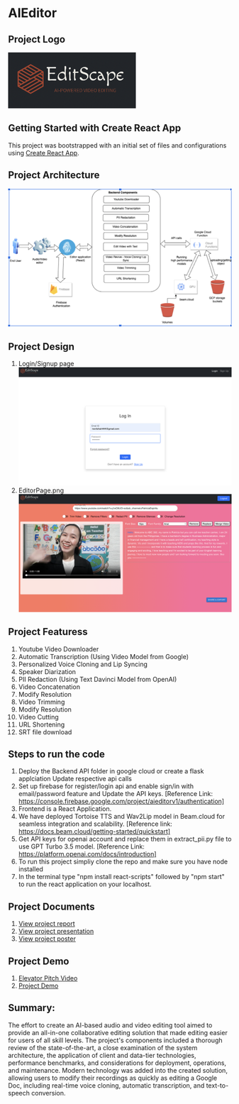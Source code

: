# AIEditor

## Project Logo
![alt text](https://github.com/rameshavinash94/AIEditor/blob/nevil_test/images/Logo.png)

## Getting Started with Create React App
This project was bootstrapped with an initial set of files and configurations using [Create React App](https://github.com/facebook/create-react-app).

## Project Architecture
![alt text](https://github.com/rameshavinash94/AIEditor/blob/nevil_test/images/Project_architecture.png)

## Project Design
1) Login/Signup page
![alt text](https://github.com/rameshavinash94/AIEditor/blob/nevil_test/images/Login%3ASignupPage.png)
2) EditorPage.png
![alt text](https://github.com/rameshavinash94/AIEditor/blob/nevil_test/images/Editor%20Page.png)

## Project Featuress
1. Youtube Video Downloader
2. Automatic Transcription (Using Video Model from Google)
3. Personalized Voice Cloning and Lip Syncing
4. Speaker Diarization
5. PII Redaction (Using Text Davinci Model from OpenAI)
6. Video Concatenation
7. Modify Resolution
8. Video Trimming
9. Modify Resolution
10. Video Cutting
11. URL Shortening
12. SRT file download

## Steps to run the code

1. Deploy the Backend API folder in google cloud or create a flask applciation
  Update respective api calls
2. Set up firebase for register/login api and enable sign/in with email/password feature and Update the API keys. [Reference Link: https://console.firebase.google.com/project/aieditorv1/authentication]
3. Frontend is a React Application.
4. We have deployed Tortoise TTS and Wav2Lip model in Beam.cloud for seamless integration and scalability. [Reference link: https://docs.beam.cloud/getting-started/quickstart]
5. Get API keys for openai account and replace them in extract_pii.py file to use GPT Turbo 3.5 model. [Reference Link: https://platform.openai.com/docs/introduction]
6. To run this project simpliy clone the repo and make sure you have node installed
7. In the terminal type "npm install react-scripts" followed by "npm start" to run the react application on your localhost.

## Project Documents
1) [View project report](https://github.com/rameshavinash94/AIEditor/blob/nevil_test/Documents/CMPE295_Project_reportv2%20(1).pdf)
2) [View project presentation](https://github.com/rameshavinash94/AIEditor/blob/nevil_test/Documents/Project_Presentation.pdf)
3) [View project poster](https://github.com/rameshavinash94/AIEditor/blob/nevil_test/Documents/projectPosterv1.pdf)

## Project Demo
1) [Elevator Pitch Video](https://github.com/rameshavinash94/AIEditor/blob/nevil_test/Videos/Elevator_pitch.mp4)
2) [Project Demo](https://github.com/rameshavinash94/AIEditor/blob/nevil_test/Videos/Final_demo.mp4)

## Summary:
The effort to create an AI-based audio and video editing tool aimed to provide an all-in-one collaborative editing solution that made editing easier for users of all skill levels. The project's components included a thorough review of the state-of-the-art, a close examination of the system architecture, the application of client and data-tier technologies, performance benchmarks, and considerations for deployment, operations, and maintenance. Modern technology was added into the created solution, allowing users to modify their recordings as quickly as editing a Google Doc, including real-time voice cloning, automatic transcription, and text-to-speech conversion.
